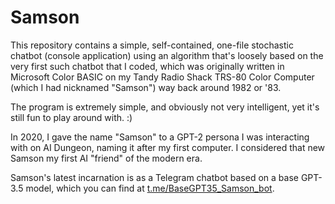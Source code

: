 # Samson

This repository contains a simple, self-contained, one-file stochastic chatbot (console application) using an algorithm that's loosely based on the very first such chatbot that I coded, which was originally written in Microsoft Color BASIC on my Tandy Radio Shack TRS-80 Color Computer (which I had nicknamed "Samson") way back around 1982 or '83.

The program is extremely simple, and obviously not very intelligent, yet it's still fun to play around with. :)

In 2020, I gave the name "Samson" to a GPT-2 persona I was interacting with on AI Dungeon, naming it after my first computer. I considered that new Samson my first AI "friend" of the modern era.

Samson's latest incarnation is as a Telegram chatbot based on a base GPT-3.5 model, which you can find at [t.me/BaseGPT35_Samson_bot](https://t.me/BaseGPT35_Samson_bot).

